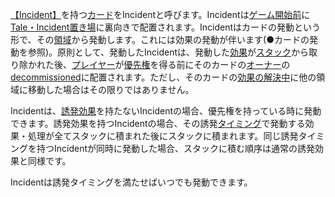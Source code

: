 [【Incident】](/rule/カード/要素/カードタイプ.md)を持つ[カード](/rule/カード/カードとその構成.md)をIncidentと呼びます。Incidentは[ゲーム開始前](/rule/ゲームの進行/ゲーム開始前.md)に[Tale・Incident置き場](/rule/領域/Tale・Incident置き場.md)に裏向きで配置されます。Incidentはカードの発動という形で、その[領域](/rule/領域/総則.md)から発動します。これには効果の発動が伴います(●カードの発動を参照)。原則として、発動したIncidentは、発動した[効果](/rule/効果と効果外テキスト/効果.md)が[スタック](/rule/総則/スタック.md)から取り除かれた後、[プレイヤー](/rule/総則/プレイヤー.md)が[優先権](/rule/総則/優先権.md)を得る前にそのカードの[オーナー](/rule/総則/オーナー・コントローラー.md)の[decommissioned](/rule/領域/decommissioned.md)に配置されます。ただし、そのカードの[効果の解決中](/rule/総則/スタック.md)に他の領域に移動した場合はその限りではありません。

Incidentは、[誘発効果](/rule/効果と効果外テキスト/効果/誘発効果.md)を持たないIncidentの場合、優先権を持っている時に発動できます。誘発効果を持つIncidentの場合、その誘発[タイミング](/rule/効果と効果外テキスト/タイミング.md)で発動する効果・処理が全てスタックに積まれた後にスタックに積まれます。同じ誘発タイミングを持つIncidentが同時に発動した場合、スタックに積む順序は通常の誘発効果と同様です。

Incidentは誘発タイミングを満たせばいつでも発動できます。